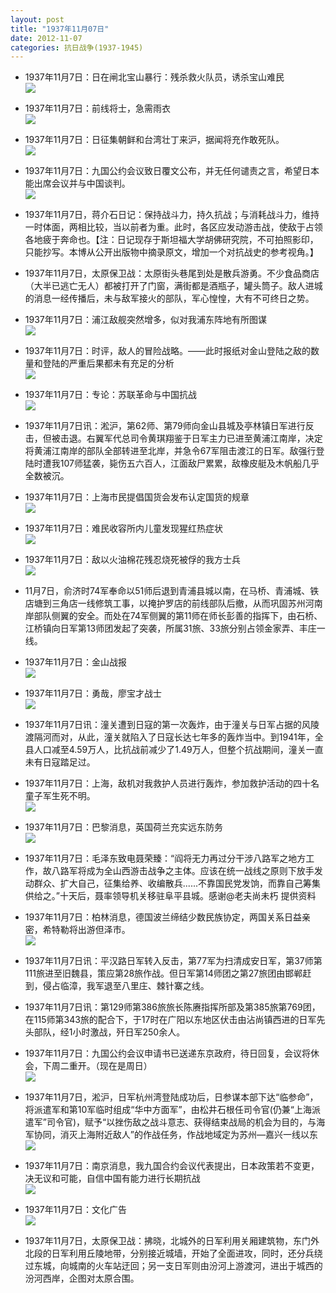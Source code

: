 ```yaml
---
layout: post
title: "1937年11月07日"
date: 2012-11-07
categories: 抗日战争(1937-1945)
---
```


<meta name="referrer" content="no-referrer" />

- 1937年11月7日：日在闸北宝山暴行：残杀救火队员，诱杀宝山难民 <br/><img src="https://ww4.sinaimg.cn/large/aca367d8jw1dymwntwey6j.jpg" />

- 1937年11月7日：前线将士，急需雨衣 <br/><img src="https://ww3.sinaimg.cn/large/aca367d8jw1dymux7cwv3j.jpg" />

- 1937年11月7日：日征集朝鲜和台湾壮丁来沪，据闻将充作敢死队。 <br/><img src="https://ww3.sinaimg.cn/large/aca367d8jw1dymt73lke4j.jpg" />

- 1937年11月7日：九国公约会议致日覆文公布，并无任何谴责之言，希望日本能出席会议并与中国谈判。 <br/><img src="https://ww1.sinaimg.cn/large/aca367d8jw1dymrgh9uy1j.jpg" />

- 1937年11月7日，蒋介石日记：保持战斗力，持久抗战；与消耗战斗力，维持一时体面，两相比较，当以前者为重。此时，各区应发动游击战，使敌于占领各地疲于奔命也。【注：日记现存于斯坦福大学胡佛研究院，不可拍照影印，只能抄写。本博从公开出版物中摘录原文，增加一个对抗战史的参考视角。】 

- 1937年11月7日，太原保卫战：太原街头巷尾到处是散兵游勇。不少食品商店（大半已逃亡无人）都被打开了门窗，满街都是酒瓶子，罐头筒子。敌人进城的消息一经传播后，未与敌军接火的部队，军心惶惶，大有不可终日之势。  

- 1937年11月7日：浦江敌舰突然增多，似对我浦东阵地有所图谋 <br/><img src="https://ww3.sinaimg.cn/large/aca367d8jw1dympq5kpc0j.jpg" />

- 1937年11月7日：时评，敌人的冒险战略。——此时报纸对金山登陆之敌的数量和登陆的严重后果都未有充足的分析 <br/><img src="https://ww2.sinaimg.cn/large/aca367d8jw1dymnzmphqzj.jpg" />

- 1937年11月7日：专论：苏联革命与中国抗战 <br/><img src="https://ww2.sinaimg.cn/large/aca367d8jw1dymm99bpzbj.jpg" />

- 1937年11月7日讯：淞沪，第62师、第79师向金山县城及亭林镇日军进行反击，但被击退。右翼军代总司令黄琪翔鉴于日军主力已进至黄浦江南岸，决定将黄浦江南岸的部队全部转进至北岸，并急令67军阻击渡江的日军。敌强行登陆时遭我107师猛袭，毙伤五六百人，江面敌尸累累，敌橡皮艇及木帆船几乎全数被沉。 

- 1937年11月7日：上海市民提倡国货会发布认定国货的规章 <br/><img src="https://ww3.sinaimg.cn/large/aca367d8jw1dymkisgufpj.jpg" />

- 1937年11月7日：难民收容所内儿童发现猩红热症状 <br/><img src="https://ww2.sinaimg.cn/large/aca367d8jw1dymisasyuqj.jpg" />

- 1937年11月7日：敌以火油棉花残忍烧死被俘的我方士兵 <br/><img src="https://ww1.sinaimg.cn/large/aca367d8jw1dymh27o1ggj.jpg" />

- 11月7日，俞济时74军奉命以51师后退到青浦县城以南，在马桥、青浦城、铁店塘到三角店一线修筑工事，以掩护罗店的前线部队后撤，从而巩固苏州河南岸部队侧翼的安全。而处在74军侧翼的第11师在师长彭善的指挥下，由石桥、江桥镇向日军第13师团发起了突袭，所属31旅、33旅分别占领金家弄、丰庄一线。  

- 1937年11月7日：金山战报 <br/><img src="https://ww3.sinaimg.cn/large/aca367d8jw1dymfbjck87j.jpg" />

- 1937年11月7日：勇哉，廖宝才战士 <br/><img src="https://ww3.sinaimg.cn/large/aca367d8jw1dymdl8zzb4j.jpg" />

- 1937年11月7日讯：潼关遭到日寇的第一次轰炸，由于潼关与日军占据的风陵渡隔河而对，从此，潼关就陷入了日寇长达七年多的轰炸当中。到1941年，全县人口减至4.59万人，比抗战前减少了1.49万人，但整个抗战期间，潼关一直未有日寇踏足过。 

- 1937年11月7日：上海，敌机对我救护人员进行轰炸，参加救护活动的四十名童子军生死不明。 <br/><img src="https://ww2.sinaimg.cn/large/aca367d8jw1dymbufv101j.jpg" />

- 1937年11月7日：巴黎消息，英国荷兰充实远东防务 <br/><img src="https://ww4.sinaimg.cn/large/aca367d8jw1dyma46efh7j.jpg" />

- 1937年11月7日：毛泽东致电聂荣臻：“阎将无力再过分干涉八路军之地方工作，故八路军将成为全山西游击战争之主体。应该在统一战线之原则下放手发动群众、扩大自己，征集给养、收编散兵......不靠国民党发饷，而靠自己筹集供给之。”十天后，聂率领导机关移驻阜平县城。感谢@老夫尚未朽 提供资料 

- 1937年11月7日：柏林消息，德国波兰缔结少数民族协定，两国关系日益亲密，希特勒将出游但泽市。 <br/><img src="https://ww1.sinaimg.cn/large/aca367d8jw1dym8e11pj4j.jpg" />

- 1937年11月7日讯：平汉路日军转入反击，第77军为扫清成安日军，第37师第111旅进至旧魏县，策应第28旅作战。但日军第14师团之第27旅团由邯郸赶到，侵占临漳，我军退至八里庄、棘针寨之线。 

- 1937年11月7日讯：第129师第386旅旅长陈赓指挥所部及第385旅第769团，在115师第343旅的配合下，于17时在广阳以东地区伏击由沾尚镇西进的日军先头部队，经1小时激战，歼日军250余人。 

- 1937年11月7日：九国公约会议申请书已送递东京政府，待日回复，会议将休会，下周二重开。（现在是周日） <br/><img src="https://ww2.sinaimg.cn/large/aca367d8jw1dym6nf1yipj.jpg" />

- 1937年11月7日，淞沪，日军杭州湾登陆成功后，日参谋本部下达“临参命”，将派遣军和第10军临时组成“华中方面军”，由松井石根任司令官(仍兼“上海派遣军”司令官)，赋予“以挫伤敌之战斗意志、获得结束战局的机会为目的，与海军协同，消灭上海附近敌人”的作战任务，作战地域定为苏州—嘉兴一线以东 <br/><img src="https://ww2.sinaimg.cn/large/aca367d8jw1dym5hxw2ejj.jpg" />

- 1937年11月7日：南京消息，我九国合约会议代表提出，日本政策若不变更，决无议和可能，自信中国有能力进行长期抗战 <br/><img src="https://ww1.sinaimg.cn/large/aca367d8jw1dym4wn4g68j.jpg" />

- 1937年11月7日：文化广告 <br/><img src="https://ww4.sinaimg.cn/large/aca367d8jw1dym3678n5bj.jpg" />

- 1937年11月7日，太原保卫战：拂晓，北城外的日军利用关厢建筑物，东门外北段的日军利用丘陵地带，分别接近城墙，开始了全面进攻，同时，还分兵绕过东城，向城南的火车站迂回；另一支日军则由汾河上游渡河，进出于城西的汾河西岸，企图对太原合围。 

